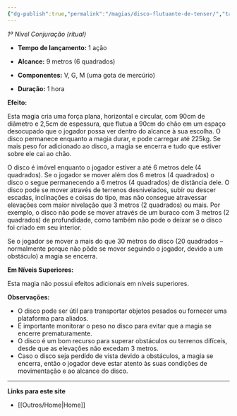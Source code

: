 ```yaml
---
{"dg-publish":true,"permalink":"/magias/disco-flutuante-de-tenser/","tags":["Mágias"]}
---
```



_1º Nível Conjuração (ritual)_

- **Tempo de lançamento:** 1 ação 

- **Alcance:** 9 metros (6 quadrados)

- **Componentes:** V, G, M (uma gota de mercúrio)

- **Duração:** 1 hora 

**Efeito:**

Esta magia cria uma força plana, horizontal e circular, com 90cm de diâmetro e 2,5cm de espessura, que flutua a 90cm do chão em um espaço desocupado que o jogador possa ver dentro do alcance à sua escolha. O disco permanece enquanto a magia durar, e pode carregar até 225kg. Se mais peso for adicionado ao disco, a magia se encerra e tudo que estiver sobre ele cai ao chão.

O disco é imóvel enquanto o jogador estiver a até 6 metros dele (4 quadrados). Se o jogador se mover além dos 6 metros (4 quadrados) o disco o segue permanecendo a 6 metros (4 quadrados) de distância dele. O disco pode se mover através de terrenos desnivelados, subir ou descer escadas, inclinações e coisas do tipo, mas não consegue atravessar elevações com maior nivelação que 3 metros (2 quadrados) ou mais. Por exemplo, o disco não pode se mover através de um buraco com 3 metros (2 quadrados) de profundidade, como também não pode o deixar se o disco foi criado em seu interior.

Se o jogador se mover a mais do que 30 metros do disco (20 quadrados – normalmente porque não pôde se mover seguindo o jogador, devido a um obstáculo) a magia se encerra.


**Em Níveis Superiores:**

Esta magia não possui efeitos adicionais em níveis superiores.

**Observações:**

- O disco pode ser útil para transportar objetos pesados ou fornecer uma plataforma para aliados.
- É importante monitorar o peso no disco para evitar que a magia se encerre prematuramente.
- O disco é um bom recurso para superar obstáculos ou terrenos difíceis, desde que as elevações não excedam 3 metros.
- Caso o disco seja perdido de vista devido a obstáculos, a magia se encerra, então o jogador deve estar atento às suas condições de movimentação e ao alcance do disco.

___
**Links para este site**  
- [[Outros/Home\|Home]]